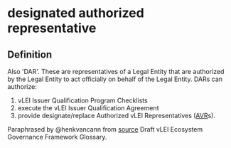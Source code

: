 # designated authorized representative
## Definition
Also 'DAR'. These are representatives of a Legal Entity that are authorized by the Legal Entity to act officially on behalf of the Legal Entity. DARs can authorize:
1. vLEI Issuer Qualification Program Checklists
2. execute the vLEI Issuer Qualification Agreement
3. provide designate/replace Authorized vLEI Representatives ([AVR](authorized-vlei-representative)s).

Paraphrased by @henkvancann from [source](https://www.gleif.org/vlei/introducing-the-vlei-ecosystem-governance-framework/2022-02-07_verifiable-lei-vlei-ecosystem-governance-framework-glossary-draft-publication_v0.9-draft.pdf) Draft vLEI Ecosystem Governance Framework Glossary.
